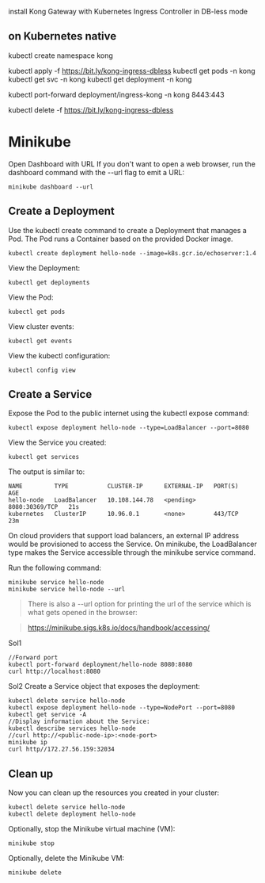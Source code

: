 
install Kong Gateway with Kubernetes Ingress Controller in DB-less mode

## on Kubernetes native
kubectl create namespace kong


kubectl apply -f https://bit.ly/kong-ingress-dbless
kubectl get pods -n kong
kubectl get svc -n kong
kubectl get deployment -n kong

kubectl port-forward deployment/ingress-kong -n kong 8443:443

kubectl delete -f https://bit.ly/kong-ingress-dbless

# Minikube

Open Dashboard with URL
If you don't want to open a web browser, run the dashboard command with the --url flag to emit a URL:
```
minikube dashboard --url
```

## Create a Deployment
Use the kubectl create command to create a Deployment that manages a Pod. The Pod runs a Container based on the provided Docker image.
```
kubectl create deployment hello-node --image=k8s.gcr.io/echoserver:1.4
```
View the Deployment:
```
kubectl get deployments
```
View the Pod:
```
kubectl get pods
```
View cluster events:
```
kubectl get events
```
View the kubectl configuration:
```
kubectl config view
```

## Create a Service
Expose the Pod to the public internet using the kubectl expose command:
```
kubectl expose deployment hello-node --type=LoadBalancer --port=8080
```

View the Service you created:
```
kubectl get services
```
The output is similar to:
```
NAME         TYPE           CLUSTER-IP      EXTERNAL-IP   PORT(S)          AGE
hello-node   LoadBalancer   10.108.144.78   <pending>     8080:30369/TCP   21s
kubernetes   ClusterIP      10.96.0.1       <none>        443/TCP          23m
```
On cloud providers that support load balancers, an external IP address would be provisioned to access the Service. On minikube, the LoadBalancer type makes the Service accessible through the minikube service command.

Run the following command:
```
minikube service hello-node
minikube service hello-node --url
```
> There is also a --url option for printing the url of the service which is what gets opened in the browser:

> https://minikube.sigs.k8s.io/docs/handbook/accessing/

Sol1
```
//Forward port 
kubectl port-forward deployment/hello-node 8080:8080
curl http://localhost:8080
```
Sol2
Create a Service object that exposes the deployment:
```
kubectl delete service hello-node
kubectl expose deployment hello-node --type=NodePort --port=8080
kubectl get service -A
//Display information about the Service:
kubectl describe services hello-node
//curl http://<public-node-ip>:<node-port>
minikube ip
curl http//172.27.56.159:32034
```




## Clean up
Now you can clean up the resources you created in your cluster:
```
kubectl delete service hello-node
kubectl delete deployment hello-node
```

Optionally, stop the Minikube virtual machine (VM):
```
minikube stop
```
Optionally, delete the Minikube VM:
```
minikube delete
```